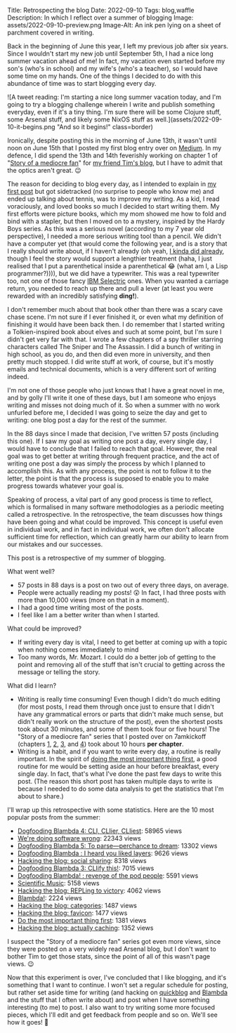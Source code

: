 Title: Retrospecting the blog
Date: 2022-09-10
Tags: blog,waffle
Description: In which I reflect over a summer of blogging
Image: assets/2022-09-10-preview.png
Image-Alt: An ink pen lying on a sheet of parchment covered in writing.

Back in the beginning of June this year, I left my previous job after six years.
Since I wouldn't start my new job until September 5th, I had a nice long summer
vacation ahead of me! In fact, my vacation even started before my son's (who's
in school) and my wife's (who's a teacher), so I would have some time on my
hands. One of the things I decided to do with this abundance of time was to
start blogging every day.

![A tweet reading: I'm starting a nice long summer vacation today, and I'm going to try a blogging challenge wherein I write and publish something everyday, even if it's a tiny thing. I'm sure there will be some Clojure stuff, some Arsenal stuff, and likely some NixOS stuff as well.](assets/2022-09-10-it-begins.png "And so it begins!" class=border)

Ironically, despite posting this in the morning of June 13th, it wasn't until
noon on June 15th that I posted my first blog entry over on
[Medium](https://medium.com/@jmglov/summertime-and-the-writing-aint-easy-d62c7fa8fdd).
In my defence, I did spend the 13th and 14th feverishly working on chapter 1 of
"[Story of a mediocre
fan](https://7amkickoff.com/index.php/2022/06/16/story-of-a-mediocre-fan/)" for
[my friend Tim's blog](https://7amkickoff.com/), but I have to admit that the
optics aren't great. 😉

The reason for deciding to blog every day, as I intended to explain in [my first
post](https://jmglov.net/blog/2022-06-15-summertime.html) but got sidetracked
(no surprise to people who know me) and ended up talking about tennis, was to
improve my writing. As a kid, I read voraciously, and loved books so much I
decided to start writing them. My first efforts were picture books, which my mom
showed me how to fold and bind with a stapler, but then I moved on to a mystery,
inspired by the Hardy Boys series. As this was a serious novel (according to my
7 year old perspective), I needed a more serious writing tool than a pencil. We
didn't have a computer yet (that would come the following year, and is a story
that I really should write about, if I haven't already (oh yeah, [I kinda did
already](2022-07-22-best-part-of-waking-up.html), though I feel the story would
support a lengthier treatment (haha, I just realised that I put a parenthetical
inside a parenthetical 😂 (what am I, a Lisp programmer?)))), but we did have a
typewriter. This was a real typewriter too, not one of those fancy [IBM
Selectric](https://en.wikipedia.org/wiki/IBM_Selectric_typewriter) ones. When
you wanted a carriage return, you needed to reach up there and pull a lever (at
least you were rewarded with an incredibly satisfying **ding!**).

I don't remember much about that book other than there was a scary cave chase
scene. I'm not sure if I ever finished it, or even what my definition of
finishing it would have been back then. I do remember that I started writing a
Tolkien-inspired book about elves and such at some point, but I'm sure I didn't
get very far with that. I wrote a few chapters of a spy thriller starring
characters called The Sniper and The Assassin. I did a bunch of writing in high
school, as you do, and then did even more in university, and then pretty much
stopped. I did write stuff at work, of course, but it's mostly emails and
technical documents, which is a very different sort of writing indeed.

I'm not one of those people who just knows that I have a great novel in me, and
by golly I'll write it one of these days, but I am someone who enjoys writing
and misses not doing much of it. So when a summer with no work unfurled before
me, I decided I was going to seize the day and get to writing: one blog post a
day for the rest of the summer.

In the 88 days since I made that decision, I've written 57 posts (including this
one). If I saw my goal as writing one post a day, every single day, I would have
to conclude that I failed to reach that goal. However, the real goal was to get
better at writing through frequent practice, and the act of writing one post a
day was simply the process by which I planned to accomplish this. As with any
process, the point is not to follow it to the letter, the point is that the
process is supposed to enable you to make progress towards whatever your goal
is.

Speaking of process, a vital part of any good process is time to reflect, which
is formalised in many software methodologies as a periodic meeting called a
retrospective. In the retrospective, the team discusses how things have been
going and what could be improved. This concept is useful even in individual
work, and in fact in individual work, we often don't allocate sufficient time
for reflection, which can greatly harm our ability to learn from our mistakes
and our successes.

This post is a retrospective of my summer of blogging.

What went well?
- 57 posts in 88 days is a post on two out of every three days, on average.
- People were actually reading my posts! 😲 In fact, I had three posts with more
  than 10,000 views (more on that in a moment).
- I had a good time writing most of the posts.
- I feel like I am a better writer than when I started.

What could be improved?
- If writing every day is vital, I need to get better at coming up with a topic
  when nothing comes immediately to mind
- Too many words, Mr. Mozart. I could do a better job of getting to the point
  and removing all of the stuff that isn't crucial to getting across the message
  or telling the story.

What did I learn?
- Writing is really time consuming! Even though I didn't do much editing (for
  most posts, I read them through once just to ensure that I didn't have any
  grammatical errors or parts that didn't make much sense, but didn't really
  work on the structure of the post), even the shortest posts took about 30
  minutes, and some of them took four or five hours! The "Story of a mediocre
  fan" series that I posted over on 7amkickoff (chapters
  [1](https://7amkickoff.com/index.php/2022/06/16/story-of-a-mediocre-fan/),
  [2](https://7amkickoff.com/index.php/2022/06/23/story-of-a-mediocre-fan-chapter-2/),
  [3](https://7amkickoff.com/index.php/2022/06/30/story-of-a-mediocre-fan-chapter-3/),
  and
  [4](https://7amkickoff.com/index.php/2022/07/09/story-of-a-mediocre-fan-chapter-4/))
  took about 10 hours **per chapter**.
- Writing is a habit, and if you want to write every day, a routine is really
  important. In the spirit of [doing the most important thing
  first](2022-08-27-most-important-first.html), a good routine for me would be
  setting aside an hour before breakfast, every single day. In fact, that's
  what I've done the past few days to write this post. (The reason this short
  post has taken multiple days to write is because I needed to do some data
  analysis to get the statistics that I'm about to share.)

I'll wrap up this retrospective with some statistics. Here are the 10 most
popular posts from the summer:
- [Dogfooding Blambda 4: CLI, CLIier,
  CLIiest](2022-08-11-dogfooding-blambda-cli-ier.html): 58965 views
- [We're doing software wrong](2022-08-26-doing-software-wrong.html): 22343
  views
- [Dogfooding Blambda 5: To parse—perchance to
  dream](2022-09-02-dogfooding-blambda-logs.html): 13302 views
- [Dogfooding Blambda : I heard you liked
  layers](2022-08-09-dogfooding-blambda-2.html): 9626 views
- [Hacking the blog: social sharing](2022-08-17-hacking-blog-sharing.html):
  8318 views
- [Dogfooding Blambda 3: CLIify this!](2022-08-10-dogfooding-blambda-cli.html):
  7015 views
- [Dogfooding Blambda! : revenge of the pod
  people](2022-07-04-dogfooding-blambda-1.html): 5591 views
- [Scientific Music](2022-08-25-scientific-music.html): 5158 views
- [Hacking the blog: REPLing to victory](2022-07-14-hacking-blog-repl.html):
  4062 views
- [Blambda!](2022-07-03-blambda.html): 2224 views
- [Hacking the blog: categories](2022-07-06-hacking-blog-categories.html): 1487
  views
- [Hacking the blog: favicon](2022-07-05-hacking-blog-favicon.html): 1477 views
- [Do the most important thing first](2022-08-27-most-important-first.html):
  1381 views
- [Hacking the blog: actually
  caching](2022-07-15-hacking-blog-actually-caching.html): 1352 views

I suspect the "Story of a mediocre fan" series got even more views, since they
were posted on a very widely read Arsenal blog, but I don't want to bother Tim
to get those stats, since the point of all of this wasn't page views. 😉

Now that this experiment is over, I've concluded that I like blogging, and it's
something that I want to continue. I won't set a regular schedule for posting,
but rather set aside time for writing (and hacking on
[quickblog](https://github.com/borkdude/quickblog) and
[Blambda](https://github.com/jmglov/blambda) and the stuff that I often write
about) and post when I have something interesting (to me) to post. I also want
to try writing some more focused pieces, which I'll edit and get feedback from
people and so on. We'll see how it goes! 🙂 
